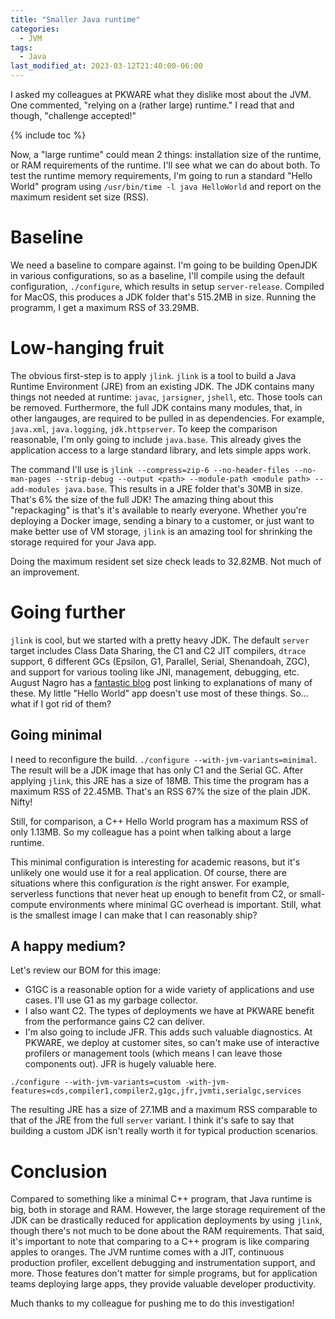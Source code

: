 ```yaml
---
title: "Smaller Java runtime"
categories:
  - JVM
tags:
  - Java
last_modified_at: 2023-03-12T21:40:00-06:00
---
```


I asked my colleagues at PKWARE what they dislike most about the JVM. One commented, "relying on a (rather large) runtime." I read that and though, "challenge accepted!"

{% include toc %}

Now, a "large runtime" could mean 2 things: installation size of the runtime, or RAM requirements of the runtime. I'll see what we can do about both. To test the runtime memory requirements, I'm going to run a standard "Hello World" program using `/usr/bin/time -l java HelloWorld` and report on the maximum resident set size (RSS).

# Baseline
We need a baseline to compare against. I'm going to be building OpenJDK in various configurations, so as a baseline, I'll compile using the default configuration, `./configure`, which results in setup `server-release`. Compiled for MacOS, this produces a JDK folder that's 515.2MB in size. Running the programm, I get a maximum RSS of 33.29MB.

# Low-hanging fruit
The obvious first-step is to apply `jlink`. `jlink` is a tool to build a Java Runtime Environment (JRE) from an existing JDK. The JDK contains many things not needed at runtime: `javac`, `jarsigner`, `jshell`, etc. Those tools can be removed. Furthermore, the full JDK contains many modules, that, in other langauges, are required to be pulled in as dependencies. For example, `java.xml`, `java.logging`, `jdk.httpserver`. To keep the comparison reasonable, I'm only going to include `java.base`. This already gives the application access to a large standard library, and lets simple apps work.

The command I'll use is `jlink --compress=zip-6 --no-header-files --no-man-pages --strip-debug --output <path> --module-path <module path> --add-modules java.base`. This results in a JRE folder that's 30MB in size. That's 6% the size of the full JDK! The amazing thing about this "repackaging" is that's it's available to nearly everyone. Whether you're deploying a Docker image, sending a binary to a customer, or just want to make better use of VM storage, `jlink` is an amazing tool for shrinking the storage required for your Java app.

Doing the maximum resident set size check leads to 32.82MB. Not much of an improvement.

# Going further
 `jlink` is cool, but we started with a pretty heavy JDK. The default `server` target includes Class Data Sharing, the C1 and C2 JIT compilers, `dtrace` support, 6 different GCs (Epsilon, G1, Parallel, Serial, Shenandoah, ZGC), and support for various tooling like JNI, management, debugging, etc. August Nagro has a [fantastic blog](https://august.nagro.us/small-java.html) post linking to explanations of many of these. My little "Hello World" app doesn't use most of these things. So... what if I got rid of them?

## Going minimal
I need to reconfigure the build. `./configure --with-jvm-variants=minimal`. The result will be a JDK image that has only C1 and the Serial GC. After applying `jlink`, this JRE has a size of 18MB. This time the program has a maximum RSS of 22.45MB. That's an RSS 67% the size of the plain JDK. Nifty!

Still, for comparison, a C++ Hello World program has a maximum RSS of only 1.13MB. So my colleague has a point when talking about a large runtime.

This minimal configuration is interesting for academic reasons, but it's unlikely one would use it for a real application. Of course, there are situations where this configuration _is_ the right answer. For example, serverless functions that never heat up enough to benefit from C2, or small-compute environments where minimal GC overhead is important. Still, what is the smallest image I can make that I can reasonably ship?

## A happy medium?
Let's review our BOM for this image:
- G1GC is a reasonable option for a wide variety of applications and use cases. I'll use G1 as my garbage collector.
- I also want C2. The types of deployments we have at PKWARE benefit from the performance gains C2 can deliver.
- I'm also going to include JFR. This adds such valuable diagnostics. At PKWARE, we deploy at customer sites, so can't make use of interactive profilers or management tools (which means I can leave those components out). JFR is hugely valuable here.

`./configure --with-jvm-variants=custom -with-jvm-features=cds,compiler1,compiler2,g1gc,jfr,jvmti,serialgc,services`

The resulting JRE has a size of 27.1MB and a maximum RSS comparable to that of the JRE from the full `server` variant. I think it's safe to say that building a custom JDK isn't really worth it for typical production scenarios.

# Conclusion
Compared to something like a minimal C++ program, that Java runtime is big, both in storage and RAM. However, the large storage requirement of the JDK can be drastically reduced for application deployments by using `jlink`, though there's not much to be done about the RAM requirements. That said, it's important to note that comparing to a C++ program is like comparing apples to oranges. The JVM runtime comes with a JIT, continuous production profiler, excellent debugging and instrumentation support, and more. Those features don't matter for simple programs, but for application teams deploying large apps, they provide valuable developer productivity.

Much thanks to my colleague for pushing me to do this investigation!
